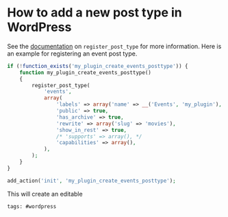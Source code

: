 # How to add a new post type in WordPress

See the [documentation] on `register_post_type` for more information. Here is
an example for registering an event post type.

```php
if (!function_exists('my_plugin_create_events_posttype')) {
    function my_plugin_create_events_posttype()
    {
        register_post_type(
            'events',
            array(
                'labels' => array('name' => __('Events', 'my_plugin'), 'singular_name' => __('Event', 'my_plugin')),
                'public' => true,
                'has_archive' => true,
                'rewrite' => array('slug' => 'movies'),
                'show_in_rest' => true,
                /* 'supports' => array(), */
                'capabilities' => array(),
            ),
        );
    }
}

add_action('init', 'my_plugin_create_events_posttype');
```

This will create an editable

[documentation]: https://developer.wordpress.org/reference/functions/register_post_type/

    tags: #wordpress
